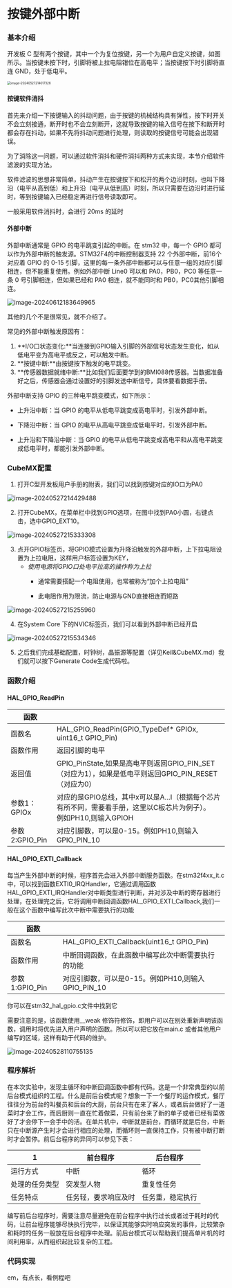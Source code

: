 # 按键外部中断

### 基本介绍

开发板 C 型有两个按键，其中一个为复位按键，另一个为用户自定义按键，如图所示。当按键未按下时，引脚将被上拉电阻钳位在高电平；当按键按下时引脚将直连 GND，处于低电平。

<img src=".assets/image-20240527214017326.png" alt="image-20240527214017326" style="zoom:50%;" />

#### 按键软件消抖

首先来介绍一下按键输入的抖动问题，由于按键的机械结构具有弹性，按下时开关不会立刻接通，断开时也不会立刻断开，这就导致按键的输入信号在按下和断开时都会存在抖动，如果不先将抖动问题进行处理，则读取的按键信号可能会出现错误。

为了消除这一问题，可以通过软件消抖和硬件消抖两种方式来实现，本节介绍软件滤波的实现方法。

软件滤波的思想非常简单，抖动产生在按键按下和松开的两个边沿时刻，也叫下降沿（电平从高到低）和上升沿（电平从低到高）时刻，所以只需要在边沿时进行延时，等到按键输入已经稳定再进行信号读取即可。

一般采用软件消抖时，会进行 20ms 的延时

#### 外部中断

外部中断通常是 GPIO 的电平跳变引起的中断。在 stm32 中，每一个 GPIO 都可以作为外部中断的触发源。STM32F4的中断控制器支持 22 个外部中断，前16个对应着 GPIO 的 0-15 引脚，这里的每一条外部中断都可以与任意一组的对应引脚相连，但不能重复使用。例如外部中断 Line0 可以和 PA0，PB0，PC0 等任意一条 0 号引脚相连，但如果已经和 PA0 相连，就不能同时和 PB0，PC0其他引脚相连。

![image-20240612183649965](.assets/image-20240612183649965.png)

其他的几个不是很常见，就不介绍了。

常见的外部中断触发原因有：

1. **I/O口状态变化:**当连接到GPIO输入引脚的外部信号状态发生变化，如从低电平变为高电平或反之，可以触发中断。
2. **按键中断:**由按键按下触发的电平跳变。
3. **传感器数据就绪中断:**比如我们后面要学到的BMI088传感器。当数据准备好之后，传感器会通过设置好的引脚发送中断信号，具体要看数据手册。

外部中断支持 GPIO 的三种电平跳变模式，如下所示：

* 上升沿中断：当 GPIO 的电平从低电平跳变成高电平时，引发外部中断。

* 下降沿中断：当 GPIO 的电平从高电平跳变成低电平时，引发外部中断。

* 上升沿和下降沿中断：当 GPIO 的电平从低电平跳变成高电平和从高电平跳变成低电平时，都能引发外部中断。



### CubeMX配置

1. 打开C型开发板用户手册的附表，我们可以找到按键对应的IO口为PA0

![image-20240527214429488](.assets/image-20240527214429488.png)

2. 打开CubeMX，在菜单栏中找到GPIO选项，在图中找到PA0小圆，右键点击，选中GPIO_EXT10。

![image-20240527215333308](.assets/image-20240527215333308.png)

3. 点开GPIO标签页，将GPIO模式设置为升降沿触发的外部中断，上下拉电阻设置为上拉电阻，这样用户标签设置为KEY，
	* *使用电源将GPIO口处电平拉高的操作称为上拉*
		* 通常需要搭配一个电阻使用，也常被称为“加个上拉电阻”

		* 此电阻作用为限流，防止电源与GND直接相连而短路

![image-20240527215255960](.assets/image-20240527215255960.png)

4. 在System Core 下的NVIC标签页，我们可以看到外部中断已经开启

![image-20240527215534346](.assets/image-20240527215534346.png)

5. 之后我们完成基础配置，时钟树，晶振源等配置（详见Keil&CubeMX.md）我们就可以按下Generate Code生成代码啦。

### 函数介绍

#### HAL_GPIO_ReadPin

| 函数           |                                                              |
| -------------- | ------------------------------------------------------------ |
| 函数名         | HAL_GPIO_ReadPin(GPIO_TypeDef* GPIOx, uint16_t GPIO_Pin)     |
| 函数作用       | 返回引脚的电平                                               |
| 返回值         | GPIO_PinState,如果是高电平则返回GPIO_PIN_SET（对应为1），如果是低电平则返回GPIO_PIN_RESET（对应为0） |
| 参数1：GPIOx   | 对应的是GPIO总线，其中x可以是A...I（根据每个芯片有所不同，需要看手册，这里以C板芯片为例子）。<br />例如PH10,则输入GPIOH |
| 参数2:GPIO_Pin | 对应引脚数，可以是0-15。例如PH10,则输入GPIO_PIN_10           |

#### HAL_GPIO_EXTI_Callback

每当产生外部中断的时候，程序首先会进入外部中断服务函数。在stm32f4xx_it.c中，可以找到函数EXTI0_IRQHandler，它通过调用函数HAL_GPIO_EXTI_IRQHandler对中断类型进行判断，并对涉及中断的寄存器进行处理，在处理完之后，它将调用中断回调函数HAL_GPIO_EXTI_Callback,我们一般在这个函数中编写此次中断中需要执行的功能

| 函数           |                                                    |
| -------------- | -------------------------------------------------- |
| 函数名         | HAL_GPIO_EXTI_Callback(uint16_t GPIO_Pin)          |
| 函数作用       | 中断回调函数，在此函数中编写此次中断需要执行的功能 |
| 参数1:GPIO_Pin | 对应引脚数，可以是0-15。例如PH10,则输入GPIO_PIN_10 |

你可以在stm32_hal_gpio.c文件中找到它

需要注意的是，该函数使用__weak 修饰符修饰，即用户可以在别处重新声明该函数，调用时将优先进入用户声明的函数。所以可以把它放在main.c 或者其他用户编写的区域，这样有助于代码的维护。

![image-20240528110755135](.assets/image-20240528110755135.png)

### 程序解析

在本次实验中，发现主循环和中断回调函数中都有代码。这是一个非常典型的以前后台模式组织的工程。什么是前后台模式呢？想象一下一个餐厅的运作模式，餐厅往往分为前台的叫餐员和后台的大厨，前台只有在来了客人，或者后台做好了一道菜时才会工作，而后厨则一直在忙着做菜，只有前台来了新的单子或者已经有菜做好了才会停下一会手中的活。在单片机中，中断就是前台，而循环就是后台，中断只在中断源产生时才会进行相应的处理，而循环则一直保持工作，只有被中断打断时才会暂停。前后台程序的异同可以参见下表：

| 1              | 前台程序             | 后台程序         |
| -------------- | -------------------- | ---------------- |
| 运行方式       | 中断                 | 循环             |
| 处理的任务类型 | 突发型人物           | 重复性任务       |
| 任务特点       | 任务轻，要求响应及时 | 任务重，稳定执行 |

编写前后台程序时，需要注意尽量避免在前台程序中执行过长或者过于耗时的代码，让前台程序能够尽快执行完毕，以保证其能够实时响应突发的事件，比较繁杂和耗时的任务一般放在后台程序中处理。前后台模式可以帮助我们提高单片机的时间利用率，从而组织起比较复杂的工程。

### 代码实现

em，有点长，看例程吧